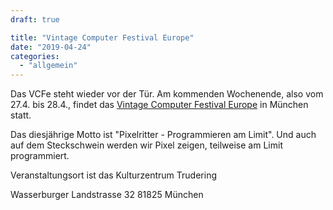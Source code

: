 ```yaml
---
draft: true

title: "Vintage Computer Festival Europe"
date: "2019-04-24"
categories: 
  - "allgemein"
---
```


Das VCFe steht wieder vor der Tür. Am kommenden Wochenende, also vom 27.4. bis 28.4., findet das [Vintage Computer Festival Europe](http://www.vcfe.org) in München statt.

Das diesjährige Motto ist "Pixelritter - Programmieren am Limit". Und auch auf dem Steckschwein werden wir Pixel zeigen, teilweise am Limit programmiert.

Veranstaltungsort ist das Kulturzentrum Trudering

Wasserburger Landstrasse 32 81825 München
